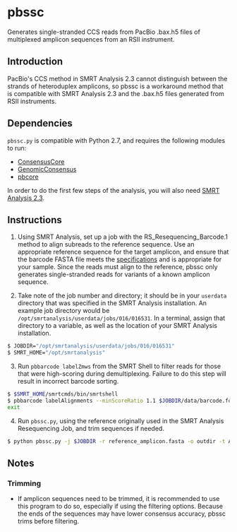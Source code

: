 # pbssc
Generates single-stranded CCS reads from PacBio .bax.h5 files of multiplexed amplicon sequences from an RSII instrument.

## Introduction
PacBio's CCS method in SMRT Analysis 2.3 cannot distinguish between the strands of heteroduplex amplicons, so pbssc is a workaround method that is compatible with SMRT Analysis 2.3 and the .bax.h5 files generated from RSII instruments. 

## Dependencies

`pbssc.py` is compatible with Python 2.7, and requires the following modules to run:
- [ConsensusCore](https://github.com/PacificBiosciences/ConsensusCore)
- [GenomicConsensus](https://github.com/PacificBiosciences/GenomicConsensus)
- [pbcore](https://github.com/PacificBiosciences/pbcore)

In order to do the first few steps of the analysis, you will also need [SMRT Analysis 2.3](http://www.pacb.com/support/software-downloads/).

## Instructions
1. Using SMRT Analysis, set up a job with the RS_Resequencing_Barcode.1 method to align subreads to the reference sequence. Use an appropriate reference sequence for the target amplicon, and ensure that the barcode FASTA file meets the [specifications](http://www.pacb.com/wp-content/uploads/2015/09/Shared-Protocol-PacBio-Barcodes-for-SMRT-Sequencing.pdf) and is appropriate for your sample. Since the reads must align to the reference, pbssc only generates single-stranded reads for variants of a known amplicon sequence.

2. Take note of the job number and directory; it should be in your `userdata` directory that was specified in the SMRT Analysis installation. An example job directory would be `/opt/smrtanalysis/userdata/jobs/016/016531`. In a terminal, assign that directory to a variable, as well as the location of your SMRT Analysis installation.
  ```sh
  $ JOBDIR="/opt/smrtanalysis/userdata/jobs/016/016531"
  $ SMRT_HOME="/opt/smrtanalysis"
  ```

3. Run `pbbarcode labelZmws` from the SMRT Shell to filter reads for those that were high-scoring during demultiplexing. Failure to do this step will result in incorrect barcode sorting.
  ```sh
  $ $SMRT_HOME/smrtcmds/bin/smrtshell
  $ pbbarcode labelAlignments --minScoreRatio 1.1 $JOBDIR/data/barcode.fofn $JOBDIR/data/aligned_reads.cmp.h5
  exit
  ```

4. Run `pbssc.py`, using the reference originally used in the SMRT Analysis Resequencing Job, and trim sequences if needed.
  ```sh
  $ python pbssc.py -j $JOBDIR -r reference_amplicon.fasta -o outdir -t ATCTTCGATCGA,TGTAACTGAAGA
  ```

## Notes

### Trimming
- If amplicon sequences need to be trimmed, it is recommended to use this program to do so, especially if using the filtering options. Because the ends of the sequences may have lower consensus accuracy, pbssc trims before filtering.
